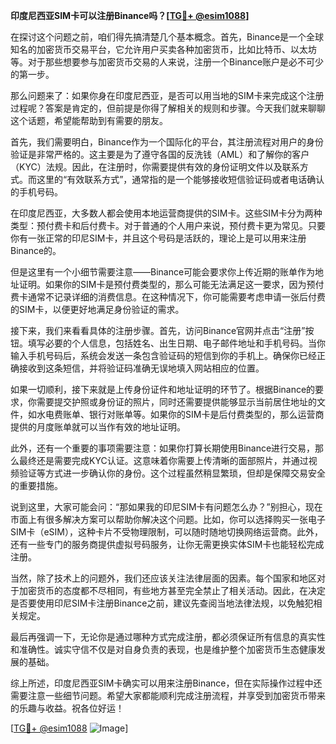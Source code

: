 **印度尼西亚SIM卡可以注册Binance吗？[[TG💪+ @esim1088](https://t.me/s/esim1088)]**

在探讨这个问题之前，咱们得先搞清楚几个基本概念。首先，Binance是一个全球知名的加密货币交易平台，它允许用户买卖各种加密货币，比如比特币、以太坊等。对于那些想要参与加密货币交易的人来说，注册一个Binance账户是必不可少的第一步。

那么问题来了：如果你身在印度尼西亚，是否可以用当地的SIM卡来完成这个注册过程呢？答案是肯定的，但前提是你得了解相关的规则和步骤。今天我们就来聊聊这个话题，希望能帮助到有需要的朋友。

首先，我们需要明白，Binance作为一个国际化的平台，其注册流程对用户的身份验证是非常严格的。这主要是为了遵守各国的反洗钱（AML）和了解你的客户（KYC）法规。因此，在注册时，你需要提供有效的身份证明文件以及联系方式。而这里的“有效联系方式”，通常指的是一个能够接收短信验证码或者电话确认的手机号码。

在印度尼西亚，大多数人都会使用本地运营商提供的SIM卡。这些SIM卡分为两种类型：预付费卡和后付费卡。对于普通的个人用户来说，预付费卡更为常见。只要你有一张正常的印尼SIM卡，并且这个号码是活跃的，理论上是可以用来注册Binance的。

但是这里有一个小细节需要注意——Binance可能会要求你上传近期的账单作为地址证明。如果你的SIM卡是预付费类型的，那么可能无法满足这一要求，因为预付费卡通常不记录详细的消费信息。在这种情况下，你可能需要考虑申请一张后付费的SIM卡，以便更好地满足身份验证的需求。

接下来，我们来看看具体的注册步骤。首先，访问Binance官网并点击“注册”按钮。填写必要的个人信息，包括姓名、出生日期、电子邮件地址和手机号码。当你输入手机号码后，系统会发送一条包含验证码的短信到你的手机上。确保你已经正确接收到这条短信，并将验证码准确无误地填入网站相应的位置。

如果一切顺利，接下来就是上传身份证件和地址证明的环节了。根据Binance的要求，你需要提交护照或身份证的照片，同时还需要提供能够显示当前居住地址的文件，如水电费账单、银行对账单等。如果你的SIM卡是后付费类型的，那么运营商提供的月度账单就可以当作有效的地址证明。

此外，还有一个重要的事项需要注意：如果你打算长期使用Binance进行交易，那么最终还是需要完成KYC认证。这意味着你需要上传清晰的面部照片，并通过视频验证等方式进一步确认你的身份。这个过程虽然稍显繁琐，但却是保障交易安全的重要措施。

说到这里，大家可能会问：“那如果我的印尼SIM卡有问题怎么办？”别担心，现在市面上有很多解决方案可以帮助你解决这个问题。比如，你可以选择购买一张电子SIM卡（eSIM），这种卡片不受物理限制，可以随时随地切换网络运营商。此外，还有一些专门的服务商提供虚拟号码服务，让你无需更换实体SIM卡也能轻松完成注册。

当然，除了技术上的问题外，我们还应该关注法律层面的因素。每个国家和地区对于加密货币的态度都不尽相同，有些地方甚至完全禁止了相关活动。因此，在决定是否要使用印尼SIM卡注册Binance之前，建议先查阅当地法律法规，以免触犯相关规定。

最后再强调一下，无论你是通过哪种方式完成注册，都必须保证所有信息的真实性和准确性。诚实守信不仅是对自身负责的表现，也是维护整个加密货币生态健康发展的基础。

综上所述，印度尼西亚SIM卡确实可以用来注册Binance，但在实际操作过程中还需要注意一些细节问题。希望大家都能顺利完成注册流程，并享受到加密货币带来的乐趣与收益。祝各位好运！

[[TG💪+ @esim1088](https://t.me/s/esim1088) ![Image](https://i.postimg.cc/4NQfJmqS/Snipaste-2025-05-13-00-14-12.png)]